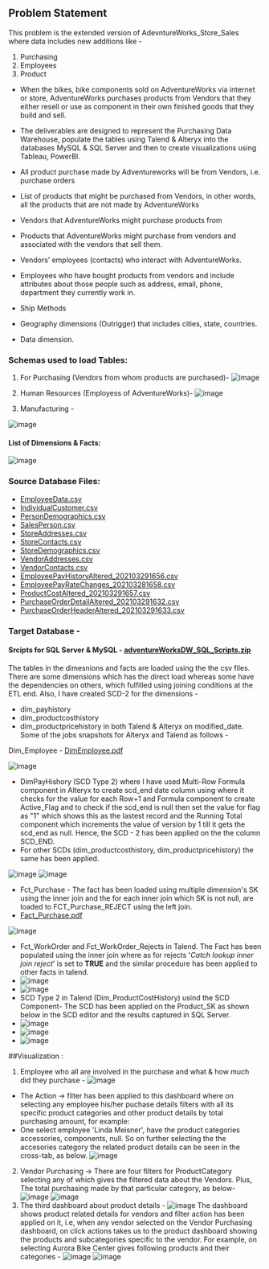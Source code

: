 ## Problem Statement
This problem is the extended version of AdevntureWorks_Store_Sales where data includes new additions like -
1. Purchasing
2. Employees
3. Product

- When the bikes, bike components sold on AdventureWorks via internet or store, AdventureWorks purchases products from Vendors that they either resell or use as component in their own finished goods that they build and sell.
- The deliverables are designed to represent the Purchasing Data Warehouse, populate the tables using Talend & Alteryx into the databases MySQL & SQL Server and then to create visualizations using Tableau, PowerBI.

- All product purchase made by Adventureworks will be from Vendors, i.e. purchase orders
- List of products that might be purchased from Vendors, in other words, all the products that are not made by AdventureWorks
- Vendors that AdventureWorks might purchase products from
- Products that AdventureWorks might purchase from vendors and associated with the vendors that sell them.
- Vendors’ employees (contacts) who interact with AdventureWorks.
- Employees who have bought products from vendors and include attributes about those people such as address, email, phone, department they currently work in.
- Ship Methods
- Geography dimensions (Outrigger) that includes cities, state, countries.
- Data dimension.

### Schemas used to load Tables:

1. For Purchasing  (Vendors from whom products are purchased)-
![image](https://user-images.githubusercontent.com/71230572/117406621-2904c900-aec2-11eb-8537-90dd2706ce45.png)

2. Human Resources (Employess of AdventureWorks)- 
![image](https://user-images.githubusercontent.com/71230572/117406675-3b7f0280-aec2-11eb-849f-08d0008b3a19.png)

3. Manufacturing -


![image](https://user-images.githubusercontent.com/71230572/117407215-16d75a80-aec3-11eb-8afe-dc91a4c8adfd.png)

#### List of Dimensions & Facts:
![image](https://user-images.githubusercontent.com/71230572/117405590-bba46880-aec0-11eb-8119-89571555843f.png)

### Source Database Files:
- [EmployeeData.csv](https://github.com/ShwetaGupta15/Data-Integration/files/6444940/EmployeeData.csv)
- [IndividualCustomer.csv](https://github.com/ShwetaGupta15/Data-Integration/files/6444941/IndividualCustomer.csv)
- [PersonDemographics.csv](https://github.com/ShwetaGupta15/Data-Integration/files/6444942/PersonDemographics.csv)
- [SalesPerson.csv](https://github.com/ShwetaGupta15/Data-Integration/files/6444943/SalesPerson.csv)
- [StoreAddresses.csv](https://github.com/ShwetaGupta15/Data-Integration/files/6444944/StoreAddresses.csv)
- [StoreContacts.csv](https://github.com/ShwetaGupta15/Data-Integration/files/6444945/StoreContacts.csv)
- [StoreDemographics.csv](https://github.com/ShwetaGupta15/Data-Integration/files/6444946/StoreDemographics.csv)
- [VendorAddresses.csv](https://github.com/ShwetaGupta15/Data-Integration/files/6444947/VendorAddresses.csv)
- [VendorContacts.csv](https://github.com/ShwetaGupta15/Data-Integration/files/6444948/VendorContacts.csv)
- [EmployeePayHistoryAltered_202103291656.csv](https://github.com/ShwetaGupta15/Data-Integration/files/6527656/EmployeePayHistoryAltered_202103291656.csv)
- [EmployeePayRateChanges_202103281658.csv](https://github.com/ShwetaGupta15/Data-Integration/files/6527657/EmployeePayRateChanges_202103281658.csv)
- [ProductCostAltered_202103291657.csv](https://github.com/ShwetaGupta15/Data-Integration/files/6527658/ProductCostAltered_202103291657.csv)
- [PurchaseOrderDetailAltered_202103291632.csv](https://github.com/ShwetaGupta15/Data-Integration/files/6527659/PurchaseOrderDetailAltered_202103291632.csv)
- [PurchaseOrderHeaderAltered_202103291633.csv](https://github.com/ShwetaGupta15/Data-Integration/files/6527660/PurchaseOrderHeaderAltered_202103291633.csv)



### Target Database -
#### Srcipts for SQL Server & MySQL - [adventureWorksDW_SQL_Scripts.zip](https://github.com/ShwetaGupta15/Data-Integration/files/6439574/adventureWorksDW_SQL_Scripts.zip)

The tables in the dimesnions and facts are loaded using the the csv files. There are some dimensions which has the direct load whereas some have the dependencies on others, which fulfilled using joining conditions at the ETL end. Also, I have created SCD-2 for the dimensions - 
- dim_payhistory
- dim_productcosthistory
- dim_productpricehistory
in both Talend & Alteryx on modified_date.
Some of the jobs snapshots for Alteryx and Talend as follows -

Dim_Employee - [DimEmployee.pdf](https://github.com/ShwetaGupta15/Data-Integration/files/6445004/DimEmployee.pdf)

![image](https://user-images.githubusercontent.com/71230572/117522737-e4346d00-af69-11eb-9536-2bab7290e445.png)

- DimPayHishory (SCD Type 2) where I have used Multi-Row Formula component in Alteryx to create scd_end date column using where it checks for the value for each Row+1 and Formula component to create Active_Flag and to check if the scd_end is null then set the value for flag as "1" which shows this as the lastest record and the Running Total component which increments the value of version by 1 till it gets the scd_end as null. Hence, the SCD - 2 has been applied on the the column SCD_END.
- For other SCDs (dim_productcosthistory, dim_productpricehistory) the same has been applied.
 
![image](https://user-images.githubusercontent.com/71230572/117551235-a717bb80-aff9-11eb-814b-d03fd73f78c0.png)
![image](https://user-images.githubusercontent.com/71230572/119251075-4c35a680-bb59-11eb-8ed3-8113a8be3d0a.png)

- Fct_Purchase - The fact has been loaded using multiple dimension's SK using the inner join and the for each inner join which SK is not null, are loaded to FCT_Purchase_REJECT using the left join.
- [Fact_Purchase.pdf](https://github.com/ShwetaGupta15/Data-Integration/files/6446484/Fact_Purchase.pdf)

![image](https://user-images.githubusercontent.com/71230572/117552048-17284080-affe-11eb-8ab2-7f644920404e.png)

- Fct_WorkOrder and Fct_WorkOrder_Rejects in Talend. The Fact has been populated using the inner join where as for rejects '_Catch lookup inner join reject_' is set to **TRUE** and the similar procedure has been applied to other facts in talend.
- ![image](https://user-images.githubusercontent.com/71230572/119246452-8c376200-bb36-11eb-8eec-6d328148b2e8.png)
- ![image](https://user-images.githubusercontent.com/71230572/119246406-35318d00-bb36-11eb-941d-d0b7faf17880.png)
- SCD Type 2 in Talend (Dim_ProductCostHistory) usind the SCD Component- The SCD has been applied on the Product_SK as shown below in the SCD editor and the results captured in SQL Server. 
- ![image](https://user-images.githubusercontent.com/71230572/119249878-1a204680-bb51-11eb-85da-75f7aee06eca.png)
- ![image](https://user-images.githubusercontent.com/71230572/119249885-2a382600-bb51-11eb-8642-2ad0f844b59d.png)
- ![image](https://user-images.githubusercontent.com/71230572/119249896-3fad5000-bb51-11eb-994e-5e451914097c.png)

##Visualization :
1. Employee who all are involved in the purchase and what & how much did they purchase -
  ![image](https://user-images.githubusercontent.com/71230572/119284940-c451aa00-bbf5-11eb-8159-3efa898cc051.png)
  
-  The Action -> filter has been applied to this dashboard where on selecting any employee his/her puchase details filters with all its specific product categories and other product details by total purchasing amount, for example:
-  One select employee 'Linda Meisner', have the product categories accessories, components, null. So on further selecting the the accesories category the related product details can be seen in the cross-tab, as below.
  ![image](https://user-images.githubusercontent.com/71230572/119285435-e0a21680-bbf6-11eb-8c02-f71653a778b4.png)

2. Vendor Purchasing -> There are four filters for ProductCategory selecting any of which gives the filtered data about the Vendors. Plus, The total purchasing made by that particular category, as below-
![image](https://user-images.githubusercontent.com/71230572/119286270-d8e37180-bbf8-11eb-8d79-060f2a014d14.png)
![image](https://user-images.githubusercontent.com/71230572/119286419-25c74800-bbf9-11eb-9b7e-4a3b4e7182b3.png)
3. The third dashboard about product details -
![image](https://user-images.githubusercontent.com/71230572/119286526-6757f300-bbf9-11eb-965b-8a7ba085f644.png)
 The dashboard shows product related details for vendors and filter action has been applied on it, i.e, when any vendor selected on the Vendor Purchasing dashboard, on click actions takes us to the product dashboard showing the products and subcategories specific to the vendor. For example, on selecting Aurora Bike Center gives following products and their categories -
![image](https://user-images.githubusercontent.com/71230572/119288649-d33c5a80-bbfd-11eb-9bb6-c808e4ba7e92.png)
![image](https://user-images.githubusercontent.com/71230572/119288671-d9cad200-bbfd-11eb-9a4b-e26b4cc1fe3c.png)
























